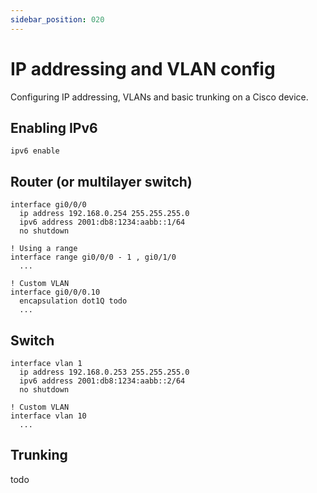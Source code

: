 ```yaml
---
sidebar_position: 020
---
```


# IP addressing and VLAN config

Configuring IP addressing, VLANs and basic trunking on a Cisco device.

## Enabling IPv6

```cisco-ios
ipv6 enable
```

## Router (or multilayer switch)

```cisco-ios
interface gi0/0/0
  ip address 192.168.0.254 255.255.255.0
  ipv6 address 2001:db8:1234:aabb::1/64
  no shutdown

! Using a range
interface range gi0/0/0 - 1 , gi0/1/0
  ...

! Custom VLAN
interface gi0/0/0.10
  encapsulation dot1Q todo
  ...
```

## Switch

```cisco-ios
interface vlan 1
  ip address 192.168.0.253 255.255.255.0
  ipv6 address 2001:db8:1234:aabb::2/64
  no shutdown

! Custom VLAN
interface vlan 10
  ...
```

## Trunking

todo
